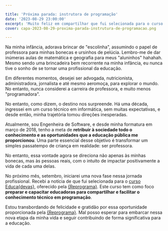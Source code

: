 ```yaml
---

title: 'Próxima parada: instrutora de programação'
date: '2023-08-29 23:00:00'
excerpt: 'Muito feliz em compartilhar que fui selecionada para o curso Educa{devas}, oferecido pela {Reprograma}'
cover: capa-2023-08-29-proxima-parada-instrutura-de-programacao.png

---
```


Na minha infância, adorava brincar de "escolinha", assumindo o papel de professora para minhas bonecas e ursinhos de pelúcia. Lembro-me de dar inúmeras aulas de matemática e geografia para meus "aluninhos" hahahah. Mesmo sendo uma brincadeira bem recorrente na minha infância, eu nunca tive o sonho de se tornar uma profissional da educação.

Em diferentes momentos, desejei ser advogada, nutricionista, administradora, jornalista e até mesmo aeromoça, para explorar o mundo. No entanto, nunca considerei a carreira de professora, e muito menos "programadora".

No entanto, como dizem, o destino nos surpreende. Há uma década, ingressei em um curso técnico em informática, sem muitas expectativas, e desde então, minha trajetória tomou direções inesperadas.

Atualmente, sou Engenheira de Software, e desde minha formatura em março de 2018, tenho a meta de **retribuir à sociedade todo o conhecimento e as oportunidades que a educação pública me proporcionou**. Uma parte essencial desse objetivo é transformar um simples passatempo de criança em realidade: ser professora.

No entanto, essa vontade agora se direciona não apenas às minhas bonecas, mas às pessoas reais, com o intuito de impactar positivamente a vida de cada uma delas.

No próximo mês, setembro, iniciarei uma nova fase nessa jornada profissional. Recebi a notícia de que fui selecionada para o [curso Educa{devas}](https://reprograma.com.br/curso-educadevas/), oferecido pela [{Reprograma}](https://reprograma.com.br/). Este curso tem como foco **preparar e capacitar educadoras para compartilhar e facilitar o conhecimento técnico em programação**.

Estou transbordando de felicidade e gratidão por essa oportunidade proporcionada pela [{Reprograma}](https://reprograma.com.br/). Mal posso esperar para embarcar nessa nova etapa da minha vida e seguir contribuindo de forma significativa para a educação.
